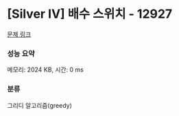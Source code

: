 # [Silver IV] 배수 스위치 - 12927 

[문제 링크](https://www.acmicpc.net/problem/12927) 

### 성능 요약

메모리: 2024 KB, 시간: 0 ms

### 분류

그리디 알고리즘(greedy)

